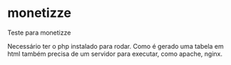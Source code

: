 # monetizze
Teste para monetizze

Necessário ter o php instalado para rodar. 
Como é gerado uma tabela em html também precisa de um servidor para executar, como apache, nginx. 

